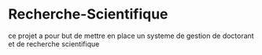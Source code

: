 # Recherche-Scientifique
ce projet a pour but de mettre en place un systeme de gestion de doctorant et de recherche scientifique
